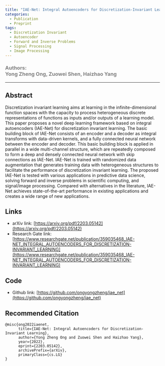 ```yaml
---
title: "IAE-Net: Integral Autoencoders for Discretization-Invariant Learning"
categories:
  - Publication
  - Preprint
tags:
  - Discretization Invariant
  - Autoencoder
  - Forward and Inverse Problems
  - Signal Processing
  - Image Processing
---
```


### <span style="color: grey;">Authors:<br>Yong Zheng Ong, Zuowei Shen, Haizhao Yang</span>

***********************************************************************

## Abstract

Discretization invariant learning aims at learning in the infinite-dimensional function spaces with the capacity to process heterogeneous discrete representations of functions as inputs and/or outputs of a learning model. This paper proposes a novel deep learning framework based on integral autoencoders (IAE-Net) for discretization invariant learning. The basic building block of IAE-Net consists of an encoder and a decoder as integral transforms with data-driven kernels, and a fully connected neural network between the encoder and decoder. This basic building block is applied in parallel in a wide multi-channel structure, which are repeatedly composed to form a deep and densely connected neural network with skip connections as IAE-Net. IAE-Net is trained with randomized data augmentation that generates training data with heterogeneous structures to facilitate the performance of discretization invariant learning. The proposed IAE-Net is tested with various applications in predictive data science, solving forward and inverse problems in scientific computing, and signal/image processing. Compared with alternatives in the literature, IAE-Net achieves state-of-the-art performance in existing applications and creates a wide range of new applications.

## Links

- arXiv link: [https://arxiv.org/pdf/2203.05142](https://arxiv.org/pdf/2203.05142)
- Research Gate link:  [https://www.researchgate.net/publication/359035468_IAE-NET_INTEGRAL_AUTOENCODERS_FOR_DISCRETIZATION-INVARIANT_LEARNING](https://www.researchgate.net/publication/359035468_IAE-NET_INTEGRAL_AUTOENCODERS_FOR_DISCRETIZATION-INVARIANT_LEARNING)

## Code

- Github link: [https://github.com/ongyongzheng/iae_net](https://github.com/ongyongzheng/iae_net)

## Recommended Citation

```
@misc{ong2022iaenet,
      title={IAE-Net: Integral Autoencoders for Discretization-Invariant Learning}, 
      author={Yong Zheng Ong and Zuowei Shen and Haizhao Yang},
      year={2022},
      eprint={2203.05142},
      archivePrefix={arXiv},
      primaryClass={cs.LG}
}
```
